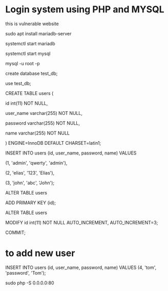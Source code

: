 # Login system using PHP and MYSQL
this is vulnerable website



sudo apt install mariadb-server

systemctl start mariadb

systemctl start mysql

mysql -u root -p

create database test_db;

use test_db;

CREATE TABLE users (

  id int(11) NOT NULL,
  
  user_name varchar(255) NOT NULL,
  
  password varchar(255) NOT NULL,
  
  name varchar(255) NOT NULL
  
) ENGINE=InnoDB DEFAULT CHARSET=latin1;

INSERT INTO users (id, user_name, password, name) VALUES

(1, 'admin', 'qwerty', 'admin'),

(2, 'elias', '123', 'Elias'),

(3, 'john', 'abc', 'John');


ALTER TABLE users

  ADD PRIMARY KEY (id);


ALTER TABLE users

  MODIFY id int(11) NOT NULL AUTO_INCREMENT, AUTO_INCREMENT=3;
  
COMMIT;



# to add new user

INSERT INTO users (id, user_name, password, name) VALUES (4, 'tom', 'password', 'Tom');



sudo php -S 0.0.0.0:80








